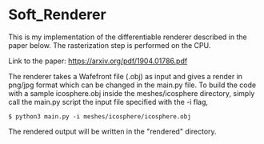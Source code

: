 # Soft_Renderer
This is my implementation of the differentiable renderer described in the paper below. The rasterization step is performed on the CPU.

Link to the paper: https://arxiv.org/pdf/1904.01786.pdf

The renderer takes a Wafefront file (.obj) as input and gives a render in png/jpg format which can be changed in the main.py file. To build the code with a sample icosphere.obj inside the meshes/icosphere directory, simply call the main.py script the input file specified with the -i flag,

```
$ python3 main.py -i meshes/icosphere/icosphere.obj
```

The rendered output will be written in the "rendered" directory.
